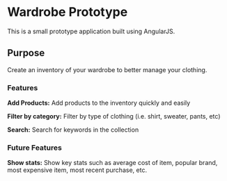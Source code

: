 # Wardrobe Prototype

This is a small prototype application built using AngularJS. 

## Purpose

Create an inventory of your wardrobe to better manage your clothing.

### Features

**Add Products:** Add products to the inventory quickly and easily

**Filter by category:** Filter by type of clothing (i.e. shirt, sweater, pants, etc)

**Search:** Search for keywords in the collection

### Future Features

**Show stats:** Show key stats such as average cost of item, popular brand, most expensive item, most recent purchase, etc.

